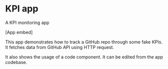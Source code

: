 # KPI app

<p class="description">A KPI monitoring app</p>

[App embed]

This app demonstrates how to track a GitHub repo through some fake KPIs. It fetches data from GitHub API using HTTP request.

It also shows the usage of a code component. It can be edited from the app codebase.
